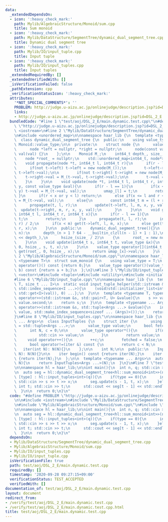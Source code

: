 ```yaml
---
data:
  _extendedDependsOn:
  - icon: ':heavy_check_mark:'
    path: Mylib/AlgebraicStructure/Monoid/sum.cpp
    title: Sum monoid
  - icon: ':heavy_check_mark:'
    path: Mylib/DataStructure/SegmentTree/dynamic_dual_segment_tree.cpp
    title: Dynamic dual segment tree
  - icon: ':heavy_check_mark:'
    path: Mylib/IO/input_tuple.cpp
    title: Input tuple
  - icon: ':heavy_check_mark:'
    path: Mylib/IO/input_tuples.cpp
    title: Input tuples
  _extendedRequiredBy: []
  _extendedVerifiedWith: []
  _isVerificationFailed: false
  _pathExtension: cpp
  _verificationStatusIcon: ':heavy_check_mark:'
  attributes:
    '*NOT_SPECIAL_COMMENTS*': ''
    PROBLEM: http://judge.u-aizu.ac.jp/onlinejudge/description.jsp?id=DSL_2_E
    links:
    - http://judge.u-aizu.ac.jp/onlinejudge/description.jsp?id=DSL_2_E
  bundledCode: "#line 1 \"test/aoj/DSL_2_E/main.dynamic.test.cpp\"\n#define PROBLEM\
    \ \"http://judge.u-aizu.ac.jp/onlinejudge/description.jsp?id=DSL_2_E\"\n\n#include\
    \ <iostream>\n#line 2 \"Mylib/DataStructure/SegmentTree/dynamic_dual_segment_tree.cpp\"\
    \n#include <unordered_map>\n\nnamespace haar_lib {\n  template <typename Monoid>\n\
    \  class dynamic_dual_segment_tree {\n  public:\n    using value_type = typename\
    \ Monoid::value_type;\n\n  private:\n    struct node {\n      value_type val;\n\
    \      node *left = nullptr, *right = nullptr;\n      node(const value_type &val):\
    \ val(val) {}\n    };\n\n    Monoid M_;\n    int64_t depth_, size_, hsize_;\n\
    \    node *root_ = nullptr;\n    std::unordered_map<int64_t, node*> umap_;\n\n\
    \    void propagate(node *t, int64_t l, int64_t r){\n      if(r - l > 1){\n  \
    \      if(not t->left) t->left = new node(M_());\n        t->left->val = M_(t->val,\
    \ t->left->val);\n\n        if(not t->right) t->right = new node(M_());\n    \
    \    t->right->val = M_(t->val, t->right->val);\n\n        t->val = M_();\n  \
    \    }\n    }\n\n    void update(node *t, int64_t l, int64_t r, int64_t x, int64_t\
    \ y, const value_type &val){\n      if(r - l == 1){\n        if(x <= l and r <=\
    \ y) t->val = M_(t->val, val);\n        umap_[l] = t;\n        return;\n     \
    \ }\n      if(r < x or y < l) return;\n      else if(x <= l and r <= y) t->val\
    \ = M_(t->val, val);\n      else{\n        const int64_t m = (l + r) / 2;\n  \
    \      propagate(t, l, r);\n        update(t->left, l, m, x, y, val);\n      \
    \  update(t->right, m, r, x, y, val);\n      }\n    }\n\n    void get(node* t,\
    \ int64_t l, int64_t r, int64_t x){\n      if(r - l == 1){\n        umap_[l] =\
    \ t;\n        return;\n      }\n      propagate(t, l, r);\n      int m = (l +\
    \ r) / 2;\n      if(x < m) get(t->left, l, m, x);\n      else get(t->right, m,\
    \ r, x);\n    }\n\n  public:\n    dynamic_dual_segment_tree(){}\n    dynamic_dual_segment_tree(int64_t\
    \ n):\n      depth_(n > 1 ? 64 - __builtin_clzll(n - 1) + 1 : 1),\n      size_(1LL\
    \ << depth_),\n      hsize_(size_ / 2)\n    {\n      root_ = new node(M_());\n\
    \    }\n\n    void update(int64_t s, int64_t t, value_type &x){\n      update(root_,\
    \ 0, hsize_, s, t, x);\n    }\n\n    value_type operator[](int64_t x){\n     \
    \ get(root_, 0, hsize_, x);\n      return umap_[x]->val;\n    }\n  };\n}\n#line\
    \ 2 \"Mylib/AlgebraicStructure/Monoid/sum.cpp\"\n\nnamespace haar_lib {\n  template\
    \ <typename T>\n  struct sum_monoid {\n    using value_type = T;\n    value_type\
    \ operator()() const {return 0;}\n    value_type operator()(value_type a, value_type\
    \ b) const {return a + b;}\n  };\n}\n#line 3 \"Mylib/IO/input_tuples.cpp\"\n#include\
    \ <vector>\n#include <tuple>\n#include <utility>\n#include <initializer_list>\n\
    #line 6 \"Mylib/IO/input_tuple.cpp\"\n\nnamespace haar_lib {\n  template <typename\
    \ T, size_t ... I>\n  static void input_tuple_helper(std::istream &s, T &val,\
    \ std::index_sequence<I ...>){\n    (void)std::initializer_list<int>{(void(s >>\
    \ std::get<I>(val)), 0) ...};\n  }\n\n  template <typename T, typename U>\n  std::istream&\
    \ operator>>(std::istream &s, std::pair<T, U> &value){\n    s >> value.first >>\
    \ value.second;\n    return s;\n  }\n\n  template <typename ... Args>\n  std::istream&\
    \ operator>>(std::istream &s, std::tuple<Args ...> &value){\n    input_tuple_helper(s,\
    \ value, std::make_index_sequence<sizeof ... (Args)>());\n    return s;\n  }\n\
    }\n#line 8 \"Mylib/IO/input_tuples.cpp\"\n\nnamespace haar_lib {\n  template <typename\
    \ ... Args>\n  class InputTuples {\n    struct iter {\n      using value_type\
    \ = std::tuple<Args ...>;\n      value_type value;\n      bool fetched = false;\n\
    \      int N, c = 0;\n\n      value_type operator*(){\n        if(not fetched){\n\
    \          std::cin >> value;\n        }\n        return value;\n      }\n\n \
    \     void operator++(){\n        ++c;\n        fetched = false;\n      }\n\n\
    \      bool operator!=(iter &) const {\n        return c < N;\n      }\n\n   \
    \   iter(int N): N(N){}\n    };\n\n    int N;\n\n  public:\n    InputTuples(int\
    \ N): N(N){}\n\n    iter begin() const {return iter(N);}\n    iter end() const\
    \ {return iter(N);}\n  };\n\n  template <typename ... Args>\n  auto input_tuples(int\
    \ N){\n    return InputTuples<Args ...>(N);\n  }\n}\n#line 7 \"test/aoj/DSL_2_E/main.dynamic.test.cpp\"\
    \n\nnamespace hl = haar_lib;\n\nint main(){\n  int n, q; std::cin >> n >> q;\n\
    \n  auto seg = hl::dynamic_dual_segment_tree<hl::sum_monoid<int>>(n);\n\n  for(auto\
    \ [type] : hl::input_tuples<int>(q)){\n    if(type == 0){\n      int s, t, x;\
    \ std::cin >> s >> t >> x;\n      seg.update(s - 1, t, x);\n    }else{\n     \
    \ int t; std::cin >> t;\n      std::cout << seg[t - 1] << std::endl;\n    }\n\
    \  }\n\n  return 0;\n}\n"
  code: "#define PROBLEM \"http://judge.u-aizu.ac.jp/onlinejudge/description.jsp?id=DSL_2_E\"\
    \n\n#include <iostream>\n#include \"Mylib/DataStructure/SegmentTree/dynamic_dual_segment_tree.cpp\"\
    \n#include \"Mylib/AlgebraicStructure/Monoid/sum.cpp\"\n#include \"Mylib/IO/input_tuples.cpp\"\
    \n\nnamespace hl = haar_lib;\n\nint main(){\n  int n, q; std::cin >> n >> q;\n\
    \n  auto seg = hl::dynamic_dual_segment_tree<hl::sum_monoid<int>>(n);\n\n  for(auto\
    \ [type] : hl::input_tuples<int>(q)){\n    if(type == 0){\n      int s, t, x;\
    \ std::cin >> s >> t >> x;\n      seg.update(s - 1, t, x);\n    }else{\n     \
    \ int t; std::cin >> t;\n      std::cout << seg[t - 1] << std::endl;\n    }\n\
    \  }\n\n  return 0;\n}\n"
  dependsOn:
  - Mylib/DataStructure/SegmentTree/dynamic_dual_segment_tree.cpp
  - Mylib/AlgebraicStructure/Monoid/sum.cpp
  - Mylib/IO/input_tuples.cpp
  - Mylib/IO/input_tuple.cpp
  isVerificationFile: true
  path: test/aoj/DSL_2_E/main.dynamic.test.cpp
  requiredBy: []
  timestamp: '2020-09-28 09:27:15+09:00'
  verificationStatus: TEST_ACCEPTED
  verifiedWith: []
documentation_of: test/aoj/DSL_2_E/main.dynamic.test.cpp
layout: document
redirect_from:
- /verify/test/aoj/DSL_2_E/main.dynamic.test.cpp
- /verify/test/aoj/DSL_2_E/main.dynamic.test.cpp.html
title: test/aoj/DSL_2_E/main.dynamic.test.cpp
---
```

